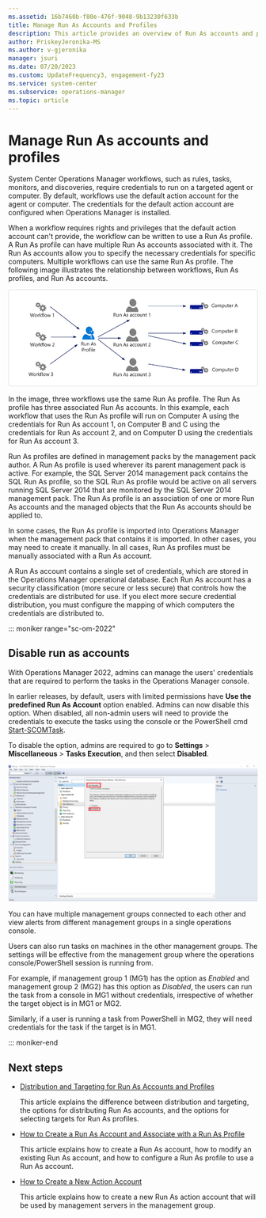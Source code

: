 ```yaml
---
ms.assetid: 16b7460b-f80e-476f-9048-9b13230f633b
title: Manage Run As Accounts and Profiles
description: This article provides an overview of Run As accounts and profiles in Operations Manager.
author: PriskeyJeronika-MS
ms.author: v-gjeronika
manager: jsuri
ms.date: 07/20/2023
ms.custom: UpdateFrequency3, engagement-fy23
ms.service: system-center
ms.subservice: operations-manager
ms.topic: article
---
```


# Manage Run As accounts and profiles

System Center Operations Manager workflows, such as rules, tasks, monitors, and discoveries, require credentials to run on a targeted agent or computer. By default, workflows use the default action account for the agent or computer. The credentials for the default action account are configured when Operations Manager is installed.  

When a workflow requires rights and privileges that the default action account can't provide, the workflow can be written to use a Run As profile. A Run As profile can have multiple Run As accounts associated with it. The Run As accounts allow you to specify the necessary credentials for specific computers. Multiple workflows can use the same Run As profile. The following image illustrates the relationship between workflows, Run As profiles, and Run As accounts.  

![Illustration showing Workflows use Run As profile to use Run As account.](./media/manage-security-maintain-runas-profiles/om2016-run-as-concept.png)  

In the image, three workflows use the same Run As profile. The Run As profile has three associated Run As accounts. In this example, each workflow that uses the Run As profile will run on Computer A using the credentials for Run As account 1, on Computer B and C using the credentials for Run As account 2, and on Computer D using the credentials for Run As account 3.  

Run As profiles are defined in management packs by the management pack author. A Run As profile is used wherever its parent management pack is active. For example, the SQL Server 2014 management pack contains the SQL Run As profile, so the SQL Run As profile would be active on all servers running SQL Server 2014 that are monitored by the SQL Server 2014 management pack. The Run As profile is an association of one or more Run As accounts and the managed objects that the Run As accounts should be applied to.  

In some cases, the Run As profile is imported into Operations Manager when the management pack that contains it is imported. In other cases, you may need to create it manually. In all cases, Run As profiles must be manually associated with a Run As account.  

A Run As account contains a single set of credentials, which are stored in the Operations Manager operational database. Each Run As account has a security classification (more secure or less secure) that controls how the credentials are distributed for use. If you elect more secure credential distribution, you must configure the mapping of which computers the credentials are distributed to.  

::: moniker range="sc-om-2022"

## Disable run as accounts

With Operations Manager 2022, admins can manage the users' credentials that are required to perform the tasks in the Operations Manager console.

In earlier releases, by default, users with limited permissions have **Use the predefined Run As Account** option enabled. Admins can now disable this option. When disabled, all non-admin users will need to provide the credentials to execute the tasks using the console or the PowerShell cmd [Start-SCOMTask](/powershell/module/operationsmanager/start-scomtask?preserve-view=true&view=systemcenter-ps-2022).

To disable the option, admins are required to go to **Settings** > **Miscellaneous** > **Tasks Execution**, and then select **Disabled**.

![Screenshot showing Disable Run As profile from tasks execution.](./media/manage-security-maintain-runas-profiles/tasks-execution.png)

You can have multiple management groups connected to each other and view alerts from different management groups in a single operations console.

Users can also run tasks on machines in the other management groups. The settings will be effective from the management group where the operations console/PowerShell session is running from.

For example, if management group 1 (MG1) has the option as *Enabled* and management group 2 (MG2) has this option as *Disabled*, the users can run the task from a console in MG1 without credentials, irrespective of whether the target object is in MG1 or MG2.

Similarly, if a user is running a task from PowerShell in MG2, they will need credentials for the task if the target is in MG1.

::: moniker-end

## Next steps

- [Distribution and Targeting for Run As Accounts and Profiles](manage-security-dist-target-runas-profiles.md)  

    This article explains the difference between distribution and targeting, the options for distributing Run As accounts, and the options for selecting targets for Run As profiles.  

- [How to Create a Run As Account and Associate with a Run As Profile](manage-security-create-runas-link-profile.md)  

    This article explains how to create a Run As account, how to modify an existing Run As account, and how to configure a Run As profile to use a Run As account.  

- [How to Create a New Action Account](manage-security-create-runas-actionaccount.md)

    This article explains how to create a new Run As action account that will be used by management servers in the management group.  
